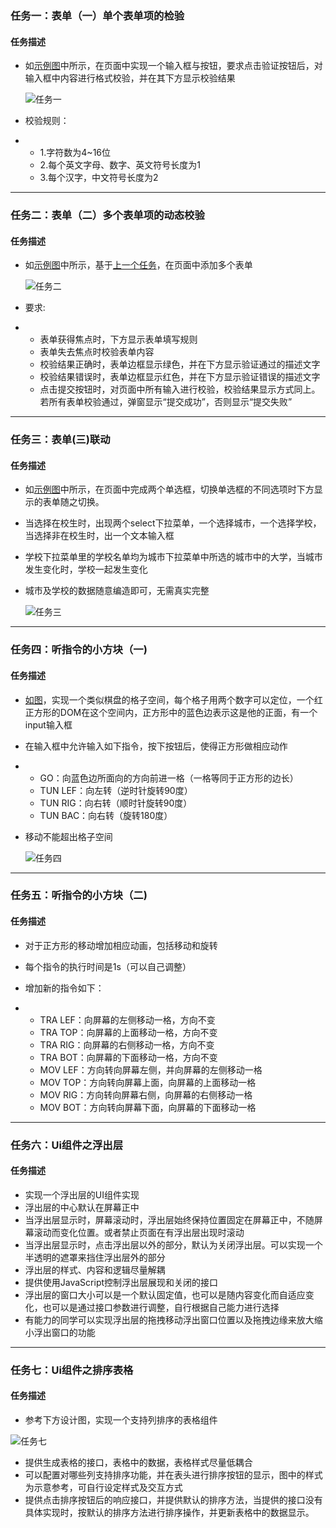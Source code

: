 ### 任务一：表单（一）单个表单项的检验

#### 任务描述

- 如[示例图](http://7xrp04.com1.z0.glb.clouddn.com/task_2_29_1.jpg)中所示，在页面中实现一个输入框与按钮，要求点击验证按钮后，对输入框中内容进行格式校验，并在其下方显示校验结果

  ![任务一](http://7xrp04.com1.z0.glb.clouddn.com/task_2_29_1.jpg)

- 校验规则：

- - 1.字符数为4~16位
  - 2.每个英文字母、数字、英文符号长度为1
  - 3.每个汉字，中文符号长度为2

***

### 任务二：表单（二）多个表单项的动态校验

#### 任务描述

- 如[示例图](http://7xrp04.com1.z0.glb.clouddn.com/task_2_30_1.jpg)中所示，基于[上一个任务](http://ife.baidu.com/course/detail/id/97)，在页面中添加多个表单

  ![任务二](http://7xrp04.com1.z0.glb.clouddn.com/task_2_30_1.jpg)

- 要求:

- - 表单获得焦点时，下方显示表单填写规则
  - 表单失去焦点时校验表单内容
  - 校验结果正确时，表单边框显示绿色，并在下方显示验证通过的描述文字
  - 校验结果错误时，表单边框显示红色，并在下方显示验证错误的描述文字
  - 点击提交按钮时，对页面中所有输入进行校验，校验结果显示方式同上。若所有表单校验通过，弹窗显示“提交成功”，否则显示“提交失败”

***

### 任务三：表单(三)联动

#### 任务描述

- 如[示例图](http://7xrp04.com1.z0.glb.clouddn.com/task_2_31_1.jpg)中所示，在页面中完成两个单选框，切换单选框的不同选项时下方显示的表单随之切换。

- 当选择在校生时，出现两个select下拉菜单，一个选择城市，一个选择学校，当选择非在校生时，出一个文本输入框

- 学校下拉菜单里的学校名单均为城市下拉菜单中所选的城市中的大学，当城市发生变化时，学校一起发生变化

- 城市及学校的数据随意编造即可，无需真实完整

  ![任务三](http://7xrp04.com1.z0.glb.clouddn.com/task_2_31_1.jpg)

***

### 任务四：听指令的小方块（一)

#### 任务描述

- [如图](http://7xrp04.com1.z0.glb.clouddn.com/task_2_33_1.jpg)，实现一个类似棋盘的格子空间，每个格子用两个数字可以定位，一个红正方形的DOM在这个空间内，正方形中的蓝色边表示这是他的正面，有一个input输入框


- 在输入框中允许输入如下指令，按下按钮后，使得正方形做相应动作

- - GO：向蓝色边所面向的方向前进一格（一格等同于正方形的边长）
  - TUN      LEF：向左转（逆时针旋转90度）
  - TUN      RIG：向右转（顺时针旋转90度）
  - TUN      BAC：向右转（旋转180度）

- 移动不能超出格子空间

  ![任务四](http://7xrp04.com1.z0.glb.clouddn.com/task_2_33_1.jpg)

***

### 任务五：听指令的小方块（二)

#### 任务描述

- 对于正方形的移动增加相应动画，包括移动和旋转

- 每个指令的执行时间是1s（可以自己调整）

- 增加新的指令如下：

- - TRA      LEF：向屏幕的左侧移动一格，方向不变
  - TRA      TOP：向屏幕的上面移动一格，方向不变
  - TRA      RIG：向屏幕的右侧移动一格，方向不变
  - TRA      BOT：向屏幕的下面移动一格，方向不变
  - MOV      LEF：方向转向屏幕左侧，并向屏幕的左侧移动一格
  - MOV      TOP：方向转向屏幕上面，向屏幕的上面移动一格
  - MOV      RIG：方向转向屏幕右侧，向屏幕的右侧移动一格
  - MOV      BOT：方向转向屏幕下面，向屏幕的下面移动一格

***

### 任务六：Ui组件之浮出层

#### 任务描述

- 实现一个浮出层的UI组件实现
- 浮出层的中心默认在屏幕正中
- 当浮出层显示时，屏幕滚动时，浮出层始终保持位置固定在屏幕正中，不随屏幕滚动而变化位置。或者禁止页面在有浮出层出现时滚动
- 当浮出层显示时，点击浮出层以外的部分，默认为关闭浮出层。可以实现一个半透明的遮罩来挡住浮出层外的部分
- 浮出层的样式、内容和逻辑尽量解耦
- 提供使用JavaScript控制浮出层展现和关闭的接口
- 浮出层的窗口大小可以是一个默认固定值，也可以是随内容变化而自适应变化，也可以是通过接口参数进行调整，自行根据自己能力进行选择
- 有能力的同学可以实现浮出层的拖拽移动浮出窗口位置以及拖拽边缘来放大缩小浮出窗口的功能 

***

### 任务七：Ui组件之排序表格

#### 任务描述

- 参考下方设计图，实现一个支持列排序的表格组件

![任务七](file:///C:/Users/kalin/AppData/Local/Packages/Microsoft.Office.OneNote_8wekyb3d8bbwe/TempState/msohtmlclip/clip_image001.jpg)

- 提供生成表格的接口，表格中的数据，表格样式尽量低耦合
- 可以配置对哪些列支持排序功能，并在表头进行排序按钮的显示，图中的样式为示意参考，可自行设定样式及交互方式
- 提供点击排序按钮后的响应接口，并提供默认的排序方法，当提供的接口没有具体实现时，按默认的排序方法进行排序操作，并更新表格中的数据显示。